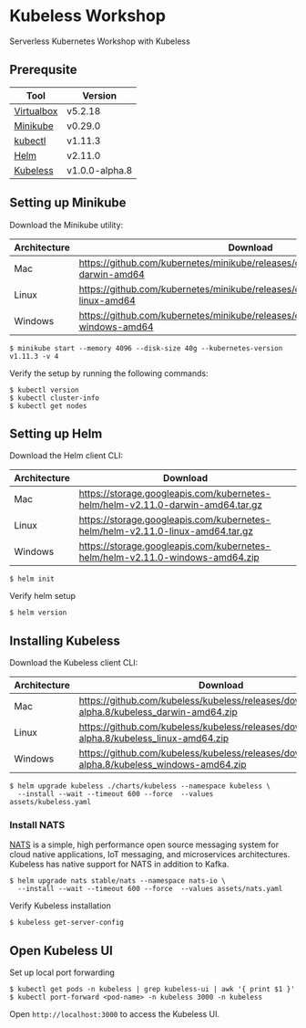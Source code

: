 # Kubeless Workshop

Serverless Kubernetes Workshop with Kubeless

## Prerequsite

| Tool                                                         | Version        |
|--------------------------------------------------------------|----------------|
| [Virtualbox](https://www.virtualbox.org/wiki/Downloads)      | v5.2.18        |
| [Minikube](https://github.com/kubernetes/minikube/releases)  | v0.29.0        |
| [kubectl](https://github.com/kubernetes/kubernetes/releases) | v1.11.3        |
| [Helm](https://github.com/helm/helm/releases)                | v2.11.0        |
| [Kubeless](https://github.com/kubeless/kubeless/releases)    | v1.0.0-alpha.8 |

## Setting up Minikube

Download the Minikube utility:

| Architecture | Download                                                                                |
|--------------|-----------------------------------------------------------------------------------------|
| Mac          | https://github.com/kubernetes/minikube/releases/download/v0.29.0/minikube-darwin-amd64  |
| Linux        | https://github.com/kubernetes/minikube/releases/download/v0.29.0/minikube-linux-amd64   |
| Windows      | https://github.com/kubernetes/minikube/releases/download/v0.29.0/minikube-windows-amd64 |

```shell
$ minikube start --memory 4096 --disk-size 40g --kubernetes-version v1.11.3 -v 4
```

Verify the setup by running the following commands:

```shell
$ kubectl version
$ kubectl cluster-info
$ kubectl get nodes
```

## Setting up Helm

Download the Helm client CLI:

| Architecture | Download                                                                        |
|--------------|---------------------------------------------------------------------------------|
| Mac          | https://storage.googleapis.com/kubernetes-helm/helm-v2.11.0-darwin-amd64.tar.gz |
| Linux        | https://storage.googleapis.com/kubernetes-helm/helm-v2.11.0-linux-amd64.tar.gz  |
| Windows      | https://storage.googleapis.com/kubernetes-helm/helm-v2.11.0-windows-amd64.zip   |

```shell
$ helm init
```

Verify helm setup

```shell
$ helm version
```

## Installing Kubeless

Download the Kubeless client CLI:

| Architecture | Download                                                                                         |
|--------------|--------------------------------------------------------------------------------------------------|
| Mac          | https://github.com/kubeless/kubeless/releases/download/v1.0.0-alpha.8/kubeless_darwin-amd64.zip  |
| Linux        | https://github.com/kubeless/kubeless/releases/download/v1.0.0-alpha.8/kubeless_linux-amd64.zip   |
| Windows      | https://github.com/kubeless/kubeless/releases/download/v1.0.0-alpha.8/kubeless_windows-amd64.zip |

```shell
$ helm upgrade kubeless ./charts/kubeless --namespace kubeless \
  --install --wait --timeout 600 --force  --values assets/kubeless.yaml
```

### Install NATS

[NATS](https://nats.io) is a simple, high performance open source messaging
system for cloud native applications, IoT messaging, and microservices
architectures. Kubeless has native support for NATS in addition to Kafka.

```shell
$ helm upgrade nats stable/nats --namespace nats-io \
  --install --wait --timeout 600 --force  --values assets/nats.yaml
```

Verify Kubeless installation

```shell
$ kubeless get-server-config
```

## Open Kubeless UI

Set up local port forwarding

```shell
$ kubectl get pods -n kubeless | grep kubeless-ui | awk '{ print $1 }'
$ kubectl port-forward <pod-name> -n kubeless 3000 -n kubeless
```

Open `http://localhost:3000` to access the Kubeless UI.

